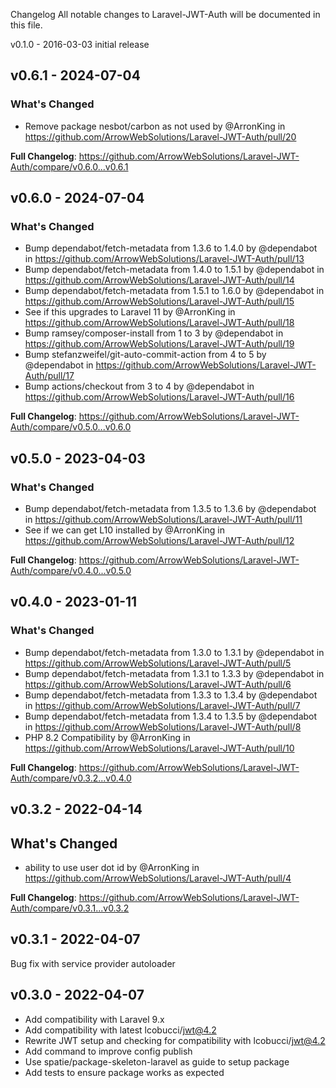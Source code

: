 Changelog
All notable changes to Laravel-JWT-Auth will be documented in this file.

v0.1.0 - 2016-03-03
initial release

## v0.6.1 - 2024-07-04

### What's Changed

* Remove package nesbot/carbon as not used by @ArronKing in https://github.com/ArrowWebSolutions/Laravel-JWT-Auth/pull/20

**Full Changelog**: https://github.com/ArrowWebSolutions/Laravel-JWT-Auth/compare/v0.6.0...v0.6.1

## v0.6.0 - 2024-07-04

### What's Changed

* Bump dependabot/fetch-metadata from 1.3.6 to 1.4.0 by @dependabot in https://github.com/ArrowWebSolutions/Laravel-JWT-Auth/pull/13
* Bump dependabot/fetch-metadata from 1.4.0 to 1.5.1 by @dependabot in https://github.com/ArrowWebSolutions/Laravel-JWT-Auth/pull/14
* Bump dependabot/fetch-metadata from 1.5.1 to 1.6.0 by @dependabot in https://github.com/ArrowWebSolutions/Laravel-JWT-Auth/pull/15
* See if this upgrades to Laravel 11 by @ArronKing in https://github.com/ArrowWebSolutions/Laravel-JWT-Auth/pull/18
* Bump ramsey/composer-install from 1 to 3 by @dependabot in https://github.com/ArrowWebSolutions/Laravel-JWT-Auth/pull/19
* Bump stefanzweifel/git-auto-commit-action from 4 to 5 by @dependabot in https://github.com/ArrowWebSolutions/Laravel-JWT-Auth/pull/17
* Bump actions/checkout from 3 to 4 by @dependabot in https://github.com/ArrowWebSolutions/Laravel-JWT-Auth/pull/16

**Full Changelog**: https://github.com/ArrowWebSolutions/Laravel-JWT-Auth/compare/v0.5.0...v0.6.0

## v0.5.0 - 2023-04-03

### What's Changed

- Bump dependabot/fetch-metadata from 1.3.5 to 1.3.6 by @dependabot in https://github.com/ArrowWebSolutions/Laravel-JWT-Auth/pull/11
- See if we can get L10 installed by @ArronKing in https://github.com/ArrowWebSolutions/Laravel-JWT-Auth/pull/12

**Full Changelog**: https://github.com/ArrowWebSolutions/Laravel-JWT-Auth/compare/v0.4.0...v0.5.0

## v0.4.0 - 2023-01-11

### What's Changed

- Bump dependabot/fetch-metadata from 1.3.0 to 1.3.1 by @dependabot in https://github.com/ArrowWebSolutions/Laravel-JWT-Auth/pull/5
- Bump dependabot/fetch-metadata from 1.3.1 to 1.3.3 by @dependabot in https://github.com/ArrowWebSolutions/Laravel-JWT-Auth/pull/6
- Bump dependabot/fetch-metadata from 1.3.3 to 1.3.4 by @dependabot in https://github.com/ArrowWebSolutions/Laravel-JWT-Auth/pull/7
- Bump dependabot/fetch-metadata from 1.3.4 to 1.3.5 by @dependabot in https://github.com/ArrowWebSolutions/Laravel-JWT-Auth/pull/8
- PHP 8.2 Compatibility by @ArronKing in https://github.com/ArrowWebSolutions/Laravel-JWT-Auth/pull/10

**Full Changelog**: https://github.com/ArrowWebSolutions/Laravel-JWT-Auth/compare/v0.3.2...v0.4.0

## v0.3.2 - 2022-04-14

## What's Changed

- ability to use user dot id by @ArronKing in https://github.com/ArrowWebSolutions/Laravel-JWT-Auth/pull/4

**Full Changelog**: https://github.com/ArrowWebSolutions/Laravel-JWT-Auth/compare/v0.3.1...v0.3.2

## v0.3.1 - 2022-04-07

Bug fix with service provider autoloader

## v0.3.0 - 2022-04-07

- Add compatibility with Laravel 9.x
- Add compatibility with latest lcobucci/jwt@4.2
- Rewrite JWT setup and checking for compatibility with lcobucci/jwt@4.2
- Add command to improve config publish
- Use spatie/package-skeleton-laravel as guide to setup package
- Add tests to ensure package works as expected
